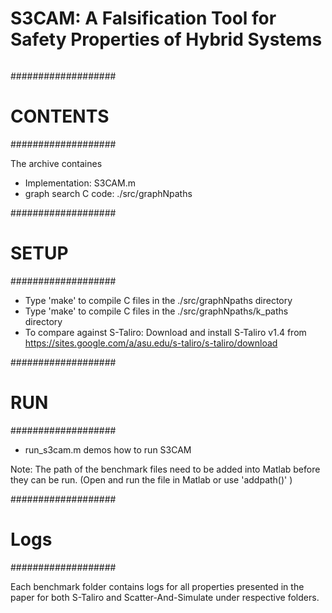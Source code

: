 ###### ###############################################################
# S3CAM: A Falsification Tool for Safety Properties of Hybrid Systems
###### ###############################################################

###################
# CONTENTS ###
###################

The archive containes
- Implementation: S3CAM.m
- graph search C code: ./src/graphNpaths

###################
# SETUP ###
###################
- Type 'make' to compile C files in the ./src/graphNpaths directory
- Type 'make' to compile C files in the ./src/graphNpaths/k_paths directory
- To compare against S-Taliro: Download and install S-Taliro v1.4 from https://sites.google.com/a/asu.edu/s-taliro/s-taliro/download

###################
# RUN ###
###################

- run_s3cam.m demos how to run S3CAM
         
Note: The path of the benchmark files need to be added into Matlab before they can be run. (Open and run the file in Matlab or use 'addpath()' )

###################
# Logs ###
###################

Each benchmark folder contains logs for all properties presented in the paper for both S-Taliro and Scatter-And-Simulate under respective folders.
